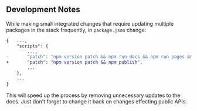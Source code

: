 ## Development Notes

While making small integrated changes that require updating
multiple packages in the stack frequently, in `package.json`
change:

```diff
{   ...,
    "scripts": {
        ...,
-       "patch": "npm version patch && npm run docs && npm run pages && npm publish",
+       "patch": "npm version patch && npm publish",
        ...
    },
    ...
}
```

This will speed up the process by removing unnecessary
updates to the docs. Just don't forget to change it back on
changes effecting public APIs.